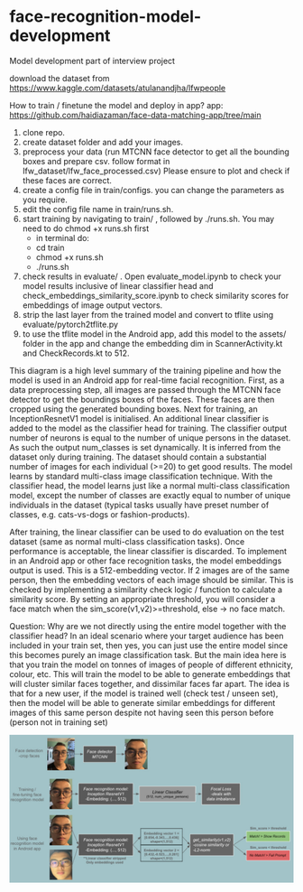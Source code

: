 # face-recognition-model-development
Model development part of interview project


download the dataset from https://www.kaggle.com/datasets/atulanandjha/lfwpeople


How to train / finetune the model and deploy in app?
app: https://github.com/haidiazaman/face-data-matching-app/tree/main

1. clone repo.
2. create dataset folder and add your images.
3. preprocess your data (run MTCNN face detector to get all the bounding boxes and prepare csv. follow format in lfw_dataset/lfw_face_processed.csv) Please ensure to plot and check if these faces are correct.
4. create a config file in train/configs. you can change the parameters as you require.
5. edit the config file name in train/runs.sh.
6. start training by navigating to train/ , followed by ./runs.sh. You may need to do chmod +x runs.sh first
   - in terminal do:
   - cd train
   - chmod +x runs.sh
   - ./runs.sh
7. check results in evaluate/ . Open evaluate_model.ipynb to check your model results inclusive of linear classifier head and check_embeddings_similarity_score.ipynb to check similarity scores for embeddings of image output vectors.
8. strip the last layer from the trained model and convert to tflite using evaluate/pytorch2tflite.py
9. to use the tflite model in the Android app, add this model to the assets/ folder in the app and change the embedding dim in ScannerActivity.kt and CheckRecords.kt to 512.


This diagram is a high level summary of the training pipeline and how the model is used in an Android app for real-time facial recognition. First, as a data preprocessing step, all images are passed through the MTCNN face detector to get the boundings boxes of the faces. These faces are then cropped using the generated bounding boxes. Next for training, an InceptionResnetV1 model is initialised. An additional linear classifier is added to the model as the classifier head for training. The classifier output number of neurons is equal to the number of unique persons in the dataset. As such the output num_classes is set dynamically. It is inferred from the dataset only during training. The dataset should contain a substantial number of images for each individual (>=20) to get good results. The model learns by standard multi-class image classification technique. With the classifier head, the model learns just like a normal multi-class classification model, except the number of classes are exactly equal to number of unique individuals in the dataset (typical tasks usually have preset number of classes, e.g. cats-vs-dogs or fashion-products). 


After training, the linear classifier can be used to do evaluation on the test dataset (same as normal multi-class classification tasks). Once performance is acceptable, the linear classifier is discarded. To implement in an Android app or other face recognition tasks, the model embeddings output is used. This is a 512-embedding vector. If 2 images are of the same person, then the embedding vectors of each image should be similar. This is checked by implementing a similarity check logic / function to calculate a similarity score. By setting an appropriate threshold, you will consider a face match when the sim_score(v1,v2)>=threshold, else -> no face match.

Question: Why are we not directly using the entire model together with the classifier head? In an ideal scenario where your target audience has been included in your train set, then yes, you can just use the entire model since this becomes purely an image classification task. But the main idea here is that you train the model on tonnes of images of people of different ethnicity, colour, etc. This will train the model to be able to generate embeddings that will cluster similar faces together, and dissimilar faces far apart. The idea is that for a new user, if the model is trained well (check test / unseen set), then the model will be able to generate similar embeddings for different images of this same person despite not having seen this person before (person not in training set)

![alt text](https://github.com/haidiazaman/face-recognition-model-development/blob/main/imgs/photo_2024-01-26_00-52-05.jpg)
